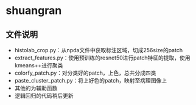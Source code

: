 # shuangran
## 文件说明
- histolab_crop.py：从npda文件中获取标注区域，切成256size的patch
- extract_features.py：使用预训练的resnet50进行patch特征的提取，使用kmeans++进行聚类
- colorfy_patch.py：对分类好的patch，上色，总共分成四类
- paste_cluster_patch.py：将上好色的patch，映射至病理图像上
- 其他的为辅助函数
- 逻辑回归的代码稍后更新
